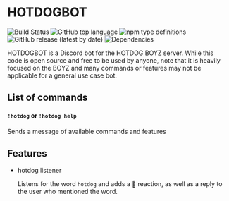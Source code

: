 # HOTDOGBOT

![Build Status](https://erwstout.semaphoreci.com/badges/hotdog-boyz-discord-app.svg?style=shields) ![GitHub top language](https://img.shields.io/github/languages/top/erwstout/hotdog-boyz-discord-app) ![npm type definitions](https://img.shields.io/npm/types/typescript?style=sheilds) ![GitHub release (latest by date)](https://img.shields.io/github/v/release/erwstout/hotdog-boyz-discord-app) ![Dependencies](https://david-dm.org/erwstout/hotdog-boyz-discord-app.svg)

HOTDOGBOT is a Discord bot for the HOTDOG BOYZ server. While this code is open source and free to be used by anyone, note that it is heavily focused on the BOYZ and many commands or features may not be applicable for a general use case bot.

## List of commands

#### `!hotdog` or `!hotdog help`

Sends a message of available commands and features

## Features

- hotdog listener

  Listens for the word `hotdog` and adds a 🌭 reaction, as well as a reply to the user who mentioned the word.

